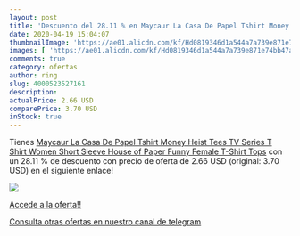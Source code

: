 ```yaml
---
layout: post
title: 'Descuento del 28.11 % en Maycaur La Casa De Papel Tshirt Money He'
date: 2020-04-19 15:04:07
thumbnailImage: 'https://ae01.alicdn.com/kf/Hd0819346d1a544a7a739e871e74bb47at/Maycaur-La-Casa-De-Papel-Tshirt-Money-Heist-Tees-TV-Series-T-Shirt-Women-Short-Sleeve.jpg_350x350._SL200_.jpg'
images: [ 'https://ae01.alicdn.com/kf/Hd0819346d1a544a7a739e871e74bb47at/Maycaur-La-Casa-De-Papel-Tshirt-Money-Heist-Tees-TV-Series-T-Shirt-Women-Short-Sleeve.jpg_350x350._SL200_.jpg' ]
comments: true
category: ofertas
author: ring
slug: 4000523527161
description:
actualPrice: 2.66 USD
comparePrice: 3.70 USD
inStock: true
---
```


Tienes [Maycaur La Casa De Papel Tshirt Money Heist Tees TV Series T Shirt Women Short Sleeve House of Paper Funny Female T-Shirt Tops](https://www.amazon.com/dp/4000523527161/?tag=redken08-20) con un 28.11 % de descuento con precio de oferta de 2.66 USD (original: 3.70 USD) en el siguiente enlace!

[![](https://ae01.alicdn.com/kf/Hd0819346d1a544a7a739e871e74bb47at/Maycaur-La-Casa-De-Papel-Tshirt-Money-Heist-Tees-TV-Series-T-Shirt-Women-Short-Sleeve.jpg_350x350._SL200_.jpg)](https://www.amazon.com/dp/4000523527161/?tag=redken08-20)

[Accede a la oferta!!](https://www.amazon.com/dp/4000523527161/?tag=redken08-20)

[Consulta otras ofertas en nuestro canal de telegram](https://t.me/s/ofertas25)
